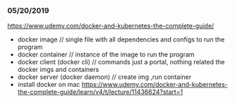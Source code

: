 ### 05/20/2019
https://www.udemy.com/docker-and-kubernetes-the-complete-guide/
- docker image // single file with all dependencies and configs to run the program
- docker container // instance of the image to run the program
- docker client (docker cli) // commands just a portal, nothing related the docker imgs and containers
- docker server (docker daemon) // create img ,run container
- install docker on mac https://www.udemy.com/docker-and-kubernetes-the-complete-guide/learn/v4/t/lecture/11436624?start=1
